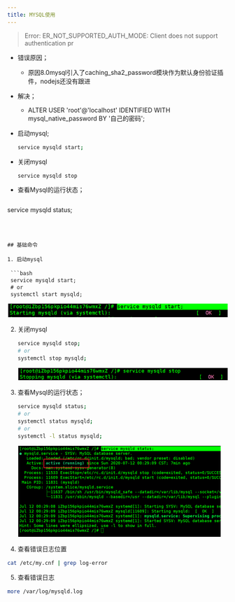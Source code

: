 ```yaml
---
title: MYSQL使用
---
```


> Error: ER_NOT_SUPPORTED_AUTH_MODE: Client does not support authentication pr

- 错误原因；

  -  原因8.0mysql引入了caching_sha2_password模块作为默认身份验证插件，nodejs还没有跟进 

- 解决；

  -  ALTER USER 'root'@'localhost' IDENTIFIED WITH mysql_native_password BY '自己的密码'; 

- 启动mysql;

  ```bash
  service mysqld start;
  ```

- 关闭mysql

  ```bash
  service mysqld stop 
  ```

- 查看Mysql的运行状态；

  ```bash
service mysqld status;
  ```
  
  

## 基础命令

1. 启动mysql

   ```bash
   service mysqld start;
   # or
   systemctl start mysqld;
   ```

   ![1594485624023](assets/1594485624023.png)

2. 关闭mysql

   ```bash
   service mysqld stop;
   # or
   systemctl stop mysqld;
   ```

   ![1594485694723](assets/1594485694723.png)

3. 查看Mysql的运行状态；

   ```bash
   service mysqld status;
   # or
   systemctl status mysqld;
   # or 
   systemctl -l status mysqld;
   ```

   <img src="assets/1594485553438.png" alt="1594485553438" style="zoom:50%;" />

4.  查看错误日志位置 

   ```bash
   cat /etc/my.cnf | grep log-error
   ```

5.  查看错误日志 

   ```bash
   more /var/log/mysqld.log
   ```

   

